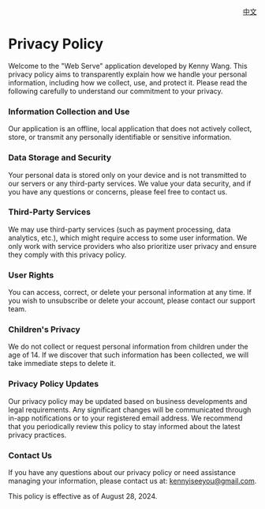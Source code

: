 <p align="right">
  <a href="./privacy-policy.zh.md">中文</a>
</p>
<!--rehype:style=float: right; bottom: -36px; position: relative;-->

Privacy Policy
===

Welcome to the "Web Serve" application developed by Kenny Wang. This privacy policy aims to transparently explain how we handle your personal information, including how we collect, use, and protect it. Please read the following carefully to understand our commitment to your privacy.

### Information Collection and Use

Our application is an offline, local application that does not actively collect, store, or transmit any personally identifiable or sensitive information.

### Data Storage and Security

Your personal data is stored only on your device and is not transmitted to our servers or any third-party services. We value your data security, and if you have any questions or concerns, please feel free to contact us.

### Third-Party Services

We may use third-party services (such as payment processing, data analytics, etc.), which might require access to some user information. We only work with service providers who also prioritize user privacy and ensure they comply with this privacy policy.

### User Rights

You can access, correct, or delete your personal information at any time. If you wish to unsubscribe or delete your account, please contact our support team.

### Children's Privacy

We do not collect or request personal information from children under the age of 14. If we discover that such information has been collected, we will take immediate steps to delete it.

### Privacy Policy Updates

Our privacy policy may be updated based on business developments and legal requirements. Any significant changes will be communicated through in-app notifications or to your registered email address. We recommend that you periodically review this policy to stay informed about the latest privacy practices.

### Contact Us

If you have any questions about our privacy policy or need assistance managing your information, please contact us at: kennyiseeyou@gmail.com.

This policy is effective as of August 28, 2024.

